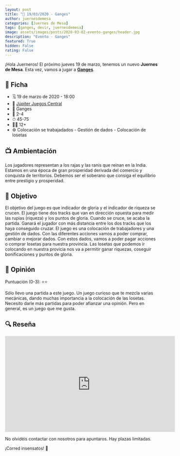 ```yaml
---
layout: post
title: "📆 19/03/2020 - Ganges"
author: juernesdemesa
categories: [Juernes de Mesa]
tags: [ganges, devir, juernesdemesa]
image: assets/images/posts/2020-03-02-evento-ganges/header.jpg
description: "Evento - Ganges"
featured: True
hidden: False
rating: False
---
```


¡Hola Juerneros! El próximo jueves 19 de marzo, tenemos un nuevo **Juernes de Mesa**. Esta vez, vamos a jugar a [**Ganges**](https://boardgamegeek.com/boardgame/220877/rajas-ganges).

## 📝 Ficha

- 🗓️ 19 de marzo de 2020 - 18:00
- 📍 [Júpiter Juegos Central](https://www.jupiterjuegos.com/tiendas/)
- 🎲 Ganges
- 👥 2-4
- ⏱ 45-75
- 👶🏼 12+
- ⚙️ Colocación se trabajadados - Gestión de dados - Colocación de losetas

## 📺 Ambientación

Los jugadores representan a los rajas y las ranis que reinan en la India. Estamos en una época de gran prosperidad derivada del comercio y conquista de territorios. Debemos ser el soberano que consiga el equilibrio entre prestigio y prosperidad.

## 🎯 Objetivo

El objetivo del juego es que indicador de gloria y el indicador de riqueza se crucen. El juego tiene dos tracks que van en dirección opuesta para medir las rupias (riqueza) y los puntos de gloria. Cuando se cruce, se acaba la partida. Ganará el jugador con más distancia entre los dos tracks que los haya conseguido cruzar. El juego es una colocación de trabajadores y una gestión de dados. Con las diferentes acciones vamos a poder comprar, cambiar o mejorar dados. Con estos dados, vamos a poder pagar acciones o comprar losetas para nuestra provincia. Las losetas que podemos ir colocando en nuestra provicia nos va a permitir ganar riquezas, coseguir bonificaciones y puntos de gloria.

## 💬 Opinión

Puntuación (0-3): ⭐⭐

Sólo llevo una partida a este juego. Un juego curioso que te mezcla varias mecánicas, dando muchas importancia a la colocación de las losetas. Necesito darle más partidas para poder afianzar una opinión. Pero en general, es un juego que me gusta.

## 🔍 Reseña

<iframe width="560" height="315" src="https://www.youtube.com/embed/JYk9rJIXgm8" frameborder="0" allow="accelerometer; autoplay; encrypted-media; gyroscope; picture-in-picture" allowfullscreen></iframe>

No olvidéis contactar con nosotros para apuntaros. Hay plazas limitadas.

¡Corred insensatos! 🧙
